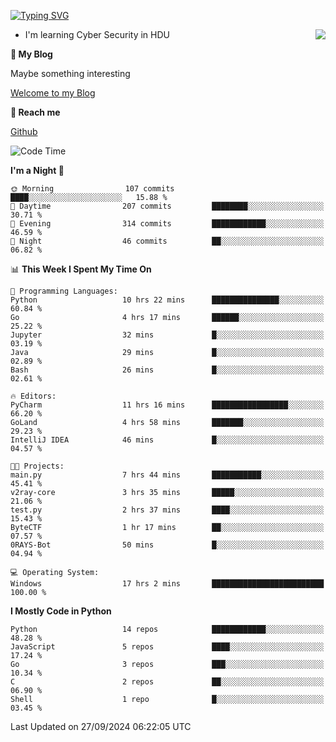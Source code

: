 [![Typing SVG](https://readme-typing-svg.herokuapp.com?font=Fira+Code&pause=1000&random=false&width=450&height=60&lines=Hello+%F0%9F%91%8B%F0%9F%8F%BB;I'm+JBNRZ)](https://git.io/typing-svg)

<a href="#">
  <img align="right" src="https://github-readme-stats.vercel.app/api?username=JBNRZ&show_icons=true&bg_color=15,f2f7fd,E0EAFC" />
</a>

- I'm learning Cyber Security in HDU

 **🌱 My Blog**

Maybe something interesting

[Welcome to my Blog](https://jbnrz.com.cn/)

 **💬 Reach me** 

[Github](https://github.com/JBNRZ)


<!--START_SECTION:waka-->
![Code Time](http://img.shields.io/badge/Code%20Time-679%20hrs%203%20mins-blue)

**I'm a Night 🦉** 

```text
🌞 Morning                107 commits         ████░░░░░░░░░░░░░░░░░░░░░   15.88 % 
🌆 Daytime                207 commits         ████████░░░░░░░░░░░░░░░░░   30.71 % 
🌃 Evening                314 commits         ████████████░░░░░░░░░░░░░   46.59 % 
🌙 Night                  46 commits          ██░░░░░░░░░░░░░░░░░░░░░░░   06.82 % 
```


📊 **This Week I Spent My Time On** 

```text
💬 Programming Languages: 
Python                   10 hrs 22 mins      ███████████████░░░░░░░░░░   60.84 % 
Go                       4 hrs 17 mins       ██████░░░░░░░░░░░░░░░░░░░   25.22 % 
Jupyter                  32 mins             █░░░░░░░░░░░░░░░░░░░░░░░░   03.19 % 
Java                     29 mins             █░░░░░░░░░░░░░░░░░░░░░░░░   02.89 % 
Bash                     26 mins             █░░░░░░░░░░░░░░░░░░░░░░░░   02.61 % 

🔥 Editors: 
PyCharm                  11 hrs 16 mins      █████████████████░░░░░░░░   66.20 % 
GoLand                   4 hrs 58 mins       ███████░░░░░░░░░░░░░░░░░░   29.23 % 
IntelliJ IDEA            46 mins             █░░░░░░░░░░░░░░░░░░░░░░░░   04.57 % 

🐱‍💻 Projects: 
main.py                  7 hrs 44 mins       ███████████░░░░░░░░░░░░░░   45.41 % 
v2ray-core               3 hrs 35 mins       █████░░░░░░░░░░░░░░░░░░░░   21.06 % 
test.py                  2 hrs 37 mins       ████░░░░░░░░░░░░░░░░░░░░░   15.43 % 
ByteCTF                  1 hr 17 mins        ██░░░░░░░░░░░░░░░░░░░░░░░   07.57 % 
0RAYS-Bot                50 mins             █░░░░░░░░░░░░░░░░░░░░░░░░   04.94 % 

💻 Operating System: 
Windows                  17 hrs 2 mins       █████████████████████████   100.00 % 
```

**I Mostly Code in Python** 

```text
Python                   14 repos            ████████████░░░░░░░░░░░░░   48.28 % 
JavaScript               5 repos             ████░░░░░░░░░░░░░░░░░░░░░   17.24 % 
Go                       3 repos             ███░░░░░░░░░░░░░░░░░░░░░░   10.34 % 
C                        2 repos             ██░░░░░░░░░░░░░░░░░░░░░░░   06.90 % 
Shell                    1 repo              █░░░░░░░░░░░░░░░░░░░░░░░░   03.45 % 
```




 Last Updated on 27/09/2024 06:22:05 UTC
<!--END_SECTION:waka-->
